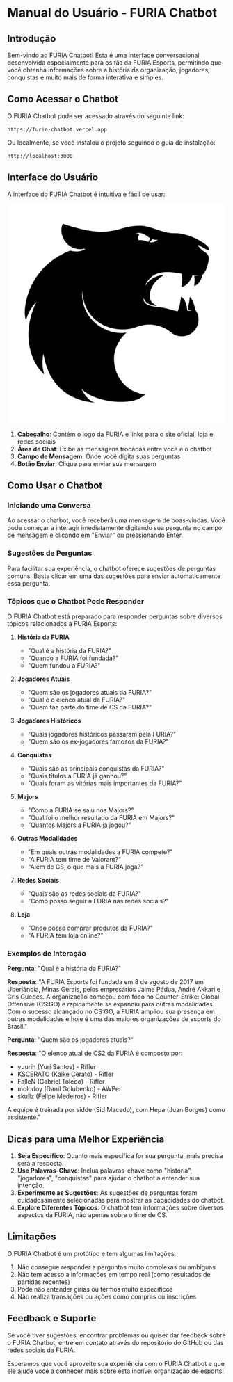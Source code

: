 # Manual do Usuário - FURIA Chatbot

## Introdução

Bem-vindo ao FURIA Chatbot! Esta é uma interface conversacional desenvolvida especialmente para os fãs da FURIA Esports, permitindo que você obtenha informações sobre a história da organização, jogadores, conquistas e muito mais de forma interativa e simples.

## Como Acessar o Chatbot

O FURIA Chatbot pode ser acessado através do seguinte link:
```
https://furia-chatbot.vercel.app
```

Ou localmente, se você instalou o projeto seguindo o guia de instalação:
```
http://localhost:3000
```

## Interface do Usuário

A interface do FURIA Chatbot é intuitiva e fácil de usar:

![Interface do Chatbot](../public/assets/images/furia-logo.png)

1. **Cabeçalho**: Contém o logo da FURIA e links para o site oficial, loja e redes sociais
2. **Área de Chat**: Exibe as mensagens trocadas entre você e o chatbot
3. **Campo de Mensagem**: Onde você digita suas perguntas
4. **Botão Enviar**: Clique para enviar sua mensagem

## Como Usar o Chatbot

### Iniciando uma Conversa

Ao acessar o chatbot, você receberá uma mensagem de boas-vindas. Você pode começar a interagir imediatamente digitando sua pergunta no campo de mensagem e clicando em "Enviar" ou pressionando Enter.

### Sugestões de Perguntas

Para facilitar sua experiência, o chatbot oferece sugestões de perguntas comuns. Basta clicar em uma das sugestões para enviar automaticamente essa pergunta.

### Tópicos que o Chatbot Pode Responder

O FURIA Chatbot está preparado para responder perguntas sobre diversos tópicos relacionados à FURIA Esports:

1. **História da FURIA**
   - "Qual é a história da FURIA?"
   - "Quando a FURIA foi fundada?"
   - "Quem fundou a FURIA?"

2. **Jogadores Atuais**
   - "Quem são os jogadores atuais da FURIA?"
   - "Qual é o elenco atual da FURIA?"
   - "Quem faz parte do time de CS da FURIA?"

3. **Jogadores Históricos**
   - "Quais jogadores históricos passaram pela FURIA?"
   - "Quem são os ex-jogadores famosos da FURIA?"

4. **Conquistas**
   - "Quais são as principais conquistas da FURIA?"
   - "Quais títulos a FURIA já ganhou?"
   - "Quais foram as vitórias mais importantes da FURIA?"

5. **Majors**
   - "Como a FURIA se saiu nos Majors?"
   - "Qual foi o melhor resultado da FURIA em Majors?"
   - "Quantos Majors a FURIA já jogou?"

6. **Outras Modalidades**
   - "Em quais outras modalidades a FURIA compete?"
   - "A FURIA tem time de Valorant?"
   - "Além de CS, o que mais a FURIA joga?"

7. **Redes Sociais**
   - "Quais são as redes sociais da FURIA?"
   - "Como posso seguir a FURIA nas redes sociais?"

8. **Loja**
   - "Onde posso comprar produtos da FURIA?"
   - "A FURIA tem loja online?"

### Exemplos de Interação

**Pergunta**: "Qual é a história da FURIA?"

**Resposta**: "A FURIA Esports foi fundada em 8 de agosto de 2017 em Uberlândia, Minas Gerais, pelos empresários Jaime Pádua, André Akkari e Cris Guedes. A organização começou com foco no Counter-Strike: Global Offensive (CS:GO) e rapidamente se expandiu para outras modalidades. Com o sucesso alcançado no CS:GO, a FURIA ampliou sua presença em outras modalidades e hoje é uma das maiores organizações de esports do Brasil."

**Pergunta**: "Quem são os jogadores atuais?"

**Resposta**: "O elenco atual de CS2 da FURIA é composto por:
- yuurih (Yuri Santos) - Rifler
- KSCERATO (Kaike Cerato) - Rifler
- FalleN (Gabriel Toledo) - Rifler
- molodoy (Danil Golubenko) - AWPer
- skullz (Felipe Medeiros) - Rifler

A equipe é treinada por sidde (Sid Macedo), com Hepa (Juan Borges) como assistente."

## Dicas para uma Melhor Experiência

1. **Seja Específico**: Quanto mais específica for sua pergunta, mais precisa será a resposta.
2. **Use Palavras-Chave**: Inclua palavras-chave como "história", "jogadores", "conquistas" para ajudar o chatbot a entender sua intenção.
3. **Experimente as Sugestões**: As sugestões de perguntas foram cuidadosamente selecionadas para mostrar as capacidades do chatbot.
4. **Explore Diferentes Tópicos**: O chatbot tem informações sobre diversos aspectos da FURIA, não apenas sobre o time de CS.

## Limitações

O FURIA Chatbot é um protótipo e tem algumas limitações:

1. Não consegue responder a perguntas muito complexas ou ambíguas
2. Não tem acesso a informações em tempo real (como resultados de partidas recentes)
3. Pode não entender gírias ou termos muito específicos
4. Não realiza transações ou ações como compras ou inscrições

## Feedback e Suporte

Se você tiver sugestões, encontrar problemas ou quiser dar feedback sobre o FURIA Chatbot, entre em contato através do repositório do GitHub ou das redes sociais da FURIA.

Esperamos que você aproveite sua experiência com o FURIA Chatbot e que ele ajude você a conhecer mais sobre esta incrível organização de esports!
